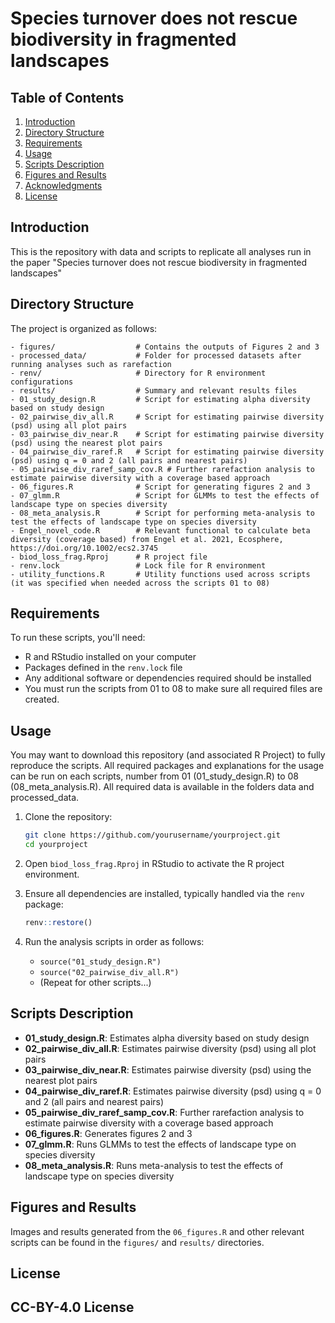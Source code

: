 
# Species turnover does not rescue biodiversity in fragmented landscapes
## Table of Contents

1. [Introduction](#introduction)
2. [Directory Structure](#directory-structure)
3. [Requirements](#requirements)
4. [Usage](#usage)
5. [Scripts Description](#scripts-description)
6. [Figures and Results](#figures-and-results)
7. [Acknowledgments](#acknowledgments)
8. [License](#license)

## Introduction

This is the repository with data and scripts to replicate all analyses run in the paper "Species turnover does not rescue biodiversity in fragmented landscapes"

## Directory Structure

The project is organized as follows:

```
- figures/                  # Contains the outputs of Figures 2 and 3
- processed_data/           # Folder for processed datasets after running analyses such as rarefaction
- renv/                     # Directory for R environment configurations
- results/                  # Summary and relevant results files
- 01_study_design.R         # Script for estimating alpha diversity based on study design
- 02_pairwise_div_all.R     # Script for estimating pairwise diversity (psd) using all plot pairs
- 03_pairwise_div_near.R    # Script for estimating pairwise diversity (psd) using the nearest plot pairs
- 04_pairwise_div_raref.R   # Script for estimating pairwise diversity (psd) using q = 0 and 2 (all pairs and nearest pairs)
- 05_pairwise_div_raref_samp_cov.R # Further rarefaction analysis to estimate pairwise diversity with a coverage based approach
- 06_figures.R              # Script for generating figures 2 and 3
- 07_glmm.R                 # Script for GLMMs to test the effects of landscape type on species diversity
- 08_meta_analysis.R        # Script for performing meta-analysis to test the effects of landscape type on species diversity
- Engel_novel_code.R        # Relevant functional to calculate beta diversity (coverage based) from Engel et al. 2021, Ecosphere, https://doi.org/10.1002/ecs2.3745
- biod_loss_frag.Rproj      # R project file 
- renv.lock                 # Lock file for R environment
- utility_functions.R       # Utility functions used across scripts (it was specified when needed across the scripts 01 to 08)
```

## Requirements

To run these scripts, you'll need:

- R and RStudio installed on your computer
- Packages defined in the `renv.lock` file
- Any additional software or dependencies required should be installed
- You must run the scripts from 01 to 08 to make sure all required files are created.

## Usage

You may want to download this repository (and associated R Project) to fully reproduce the scripts. All required packages and explanations for the usage can be run on each scripts, number from 01 (01_study_design.R) to 08 (08_meta_analysis.R). All required data is available in the folders data and processed_data. 

1. Clone the repository:

   ```bash
   git clone https://github.com/yourusername/yourproject.git
   cd yourproject
   ```

2. Open `biod_loss_frag.Rproj` in RStudio to activate the R project environment.

3. Ensure all dependencies are installed, typically handled via the `renv` package:

   ```R
   renv::restore()
   ```

4. Run the analysis scripts in order as follows:

   - `source("01_study_design.R")`
   - `source("02_pairwise_div_all.R")`
   - (Repeat for other scripts...)

## Scripts Description

- **01_study_design.R**: Estimates alpha diversity based on study design
- **02_pairwise_div_all.R**: Estimates pairwise diversity (psd) using all plot pairs
- **03_pairwise_div_near.R**: Estimates pairwise diversity (psd) using the nearest plot pairs
- **04_pairwise_div_raref.R**: Estimates pairwise diversity (psd) using q = 0 and 2 (all pairs and nearest pairs)
- **05_pairwise_div_raref_samp_cov.R**: Further rarefaction analysis to estimate pairwise diversity with a coverage based approach
- **06_figures.R**: Generates figures 2 and 3
- **07_glmm.R**: Runs GLMMs to test the effects of landscape type on species diversity
- **08_meta_analysis.R**: Runs meta-analysis to test the effects of landscape type on species diversity

## Figures and Results

Images and results generated from the `06_figures.R` and other relevant scripts can be found in the `figures/` and `results/` directories.

## License

CC-BY-4.0 License
---
